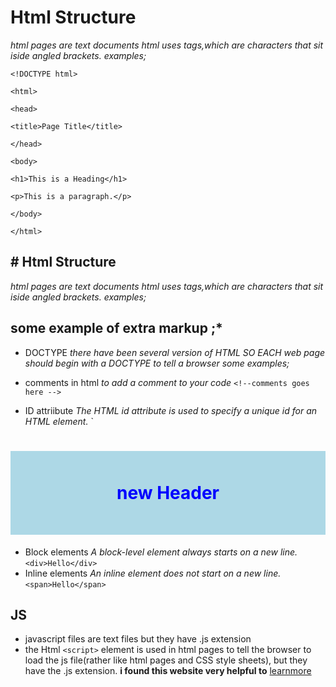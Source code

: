 # Html Structure
*html pages are text documents*
*html uses tags,which are characters that sit iside angled brackets.*
*examples;*

 `<!DOCTYPE html>`

`<html>`

`<head>`

`<title>Page Title</title>`

`</head>`

`<body>`

`<h1>This is a Heading</h1>`

`<p>This is a paragraph.</p>`

`</body>`

`</html>`

 ## # Html Structure
*html pages are text documents*
*html uses tags,which are characters that sit iside angled brackets.*
*examples;*

##  some example of extra markup ;*

* DOCTYPE
*there have been several version of HTML SO EACH web page should begin with a DOCTYPE to tell a browser*
*some examples;*

* comments in html
 *to add a comment to your code*
 `<!--comments goes here -->`

 * ID attriibute
 *The HTML id attribute is used to specify a unique id for an HTML element.*
 `<!DOCTYPE html>
<html>
<head>
<style>
#newHeader {
  background-color: lightblue;
  color: blue;
  padding: 50px;
  text-align: center;
}
</style>
</head>
<body>

<h1 id="newHeader">new Header</h1>

</body>
</html>
  
 * Block elements
 *A block-level element always starts on a new line.*
 `<div>Hello</div>`
 * Inline elements
 *An inline element does not start on a new line.*
  `<span>Hello</span>`

  ## JS
   * javascript files are text files but they have .js extension
   * the Html `<script>` element is used in html pages to tell the browser to load the js file(rather like html pages and CSS style sheets), but they have the .js extension.
   **i found this website very helpful to** [learnmore](https://www.w3schools.com/js/default.asp)





